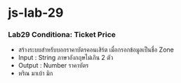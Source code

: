 # js-lab-29
### Lab29 Conditiona: Ticket Price
- สร้างระบบสำหรับบอกราคาบัตรคอนเสิร์ต เมื่อกรอกข้อมูลเป็นชื่อ Zone
- Input : String ภาษาอังกฤษไม่เกิน 2 ตัว
- Output : Number ราคาบัตร
- หริณ มาเบ้า มิก
